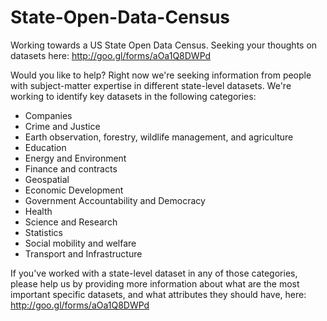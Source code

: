 State-Open-Data-Census
======================
Working towards a US State Open Data Census. Seeking your thoughts on datasets here: http://goo.gl/forms/aOa1Q8DWPd

Would you like to help? Right now we're seeking information from people with subject-matter expertise in different state-level datasets. We're working to identify key datasets in the following categories:
* Companies
* Crime and Justice
* Earth observation, forestry, wildlife management, and agriculture
* Education
* Energy and Environment
* Finance and contracts
* Geospatial
* Economic Development
* Government Accountability and Democracy
* Health
* Science and Research
* Statistics
* Social mobility and welfare
* Transport and Infrastructure

If you've worked with a state-level dataset in any of those categories, please help us by providing more information about what are the most important specific datasets, and what attributes they should have, here: http://goo.gl/forms/aOa1Q8DWPd
